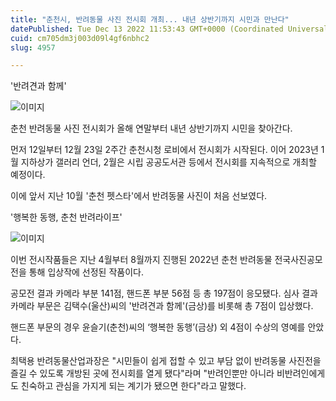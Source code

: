 ```yaml
---
title: "춘천시, 반려동물 사진 전시회 개최... 내년 상반기까지 시민과 만난다"
datePublished: Tue Dec 13 2022 11:53:43 GMT+0000 (Coordinated Universal Time)
cuid: cm705dm3j003d09l4gf6nbhc2
slug: 4957

---
```



'반려견과 함께'

![이미지](https://cdn.hashnode.com/res/hashnode/image/upload/v1739258117291/a485f9f9-356f-449a-a313-e188214102f1.jpeg)

춘천 반려동물 사진 전시회가 올해 연말부터 내년 상반기까지 시민을 찾아간다.

먼저 12일부터 12월 23일 2주간 춘천시청 로비에서 전시회가 시작된다. 이어 2023년 1월 지하상가 갤러리 언더, 2월은 시립 공공도서관 등에서 전시회를 지속적으로 개최할 예정이다.

이에 앞서 지난 10월 '춘천 펫스타'에서 반려동물 사진이 처음 선보였다.

'행복한 동행, 춘천 반려라이프'

![이미지](https://cdn.hashnode.com/res/hashnode/image/upload/v1739258118693/7750475e-aa28-4d7c-8436-cef64635e6ea.jpeg)

이번 전시작품들은 지난 4월부터 8월까지 진행된 2022년 춘천 반려동물 전국사진공모전을 통해 입상작에 선정된 작품이다.

공모전 결과 카메라 부분 141점, 핸드폰 부분 56점 등 총 197점이 응모됐다. 심사 결과 카메라 부문은 김택수(울산)씨의 '반려견과 함께'(금상)를 비롯해 총 7점이 입상했다.

핸드폰 부문의 경우 윤슬기(춘천)씨의 ‘행복한 동행’(금상) 외 4점이 수상의 영예를 안았다.

최택용 반려동물산업과장은 "시민들이 쉽게 접할 수 있고 부담 없이 반려동물 사진전을 즐길 수 있도록 개방된 곳에 전시회를 열게 됐다"라며 "반려인뿐만 아니라 비반려인에게도 친숙하고 관심을 가지게 되는 계기가 됐으면 한다"라고 말했다.